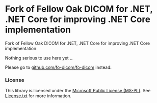 # Fork of Fellow Oak DICOM for .NET, .NET Core for improving .NET Core implementation

Fork of Fellow Oak DICOM for .NET, .NET Core for improving .NET Core implementation

Nothing serious to use here yet ...

Please go to [github.com/fo-dicom/fo-dicom](https://github.com/fo-dicom/fo-dicom) instead.

### License
This library is licensed under the [Microsoft Public License (MS-PL)](http://opensource.org/licenses/MS-PL). See [License.txt](License.txt) for more information.

